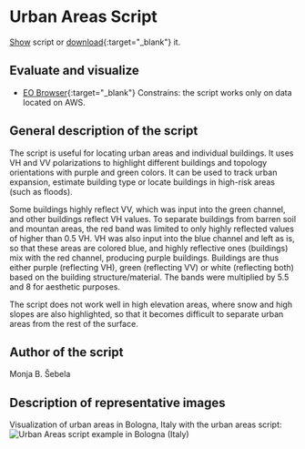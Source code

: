 # Urban Areas Script

<a href="#" id='togglescript'>Show</a> script or [download](script.js){:target="_blank"} it.
<div id='script_view' style="display:none">
{% highlight javascript %}
{% include_relative script.js %}
{% endhighlight %}
</div>

## Evaluate and visualize   
 - [EO Browser](https://apps.sentinel-hub.com/eo-browser/?lat=44.51260&lng=11.35008&zoom=13&time=2019-05-26&preset=CUSTOM&datasource=Sentinel-1%20AWS%20(S1-AWS-IW-VVVH)&layers=VV,VH,HH&evalscript=cmV0dXJuIFs1LjUgKiBWSCA%2BIDAuNSwgVlYsIFZIICogOF07){:target="_blank"}
 Constrains: the script works only on data located on AWS.

## General description of the script

The script is useful for locating urban areas and individual buildings. It uses VH and VV polarizations to highlight different buildings and topology orientations with purple and green colors. It can be used to track urban expansion, estimate building type or locate buildings in high-risk areas (such as floods).

Some buildings highly reflect VV, which was input into the green channel, and other buildings reflect VH values. To separate buildings from barren soil and mountan areas, the red band was limited to only highly reflected values of higher than 0.5 VH. VH was also input into the blue channel and left as is, so that these areas are colored blue, and highly reflective ones (buildings) mix with the red channel, producing purple buildings. Buildings are thus either purple (reflecting VH), green (reflecting VV) or white (reflecting both) based on the building structure/material. The bands were multiplied by 5.5 and 8 for aesthetic purposes.

The script does not work well in high elevation areas, where snow and high slopes are also highlighted, so that it becomes difficult to separate urban areas from the rest of the surface.

## Author of the script

Monja B. Šebela

## Description of representative images

Visualization of urban areas in Bologna, Italy with the urban areas script:
![Urban Areas script example in Bologna (Italy)](fig/fig1.jpg)

